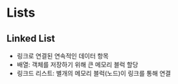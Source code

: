 # Lists

## Linked List

- 링크로 연결된 연속적인 데이터 항목
- 배열: 객체를 저장하기 위해 큰 메모리 블럭 할당
- 링크드 리스트: 별개의 메모리 블럭(노드)이 링크를 통해 연결

